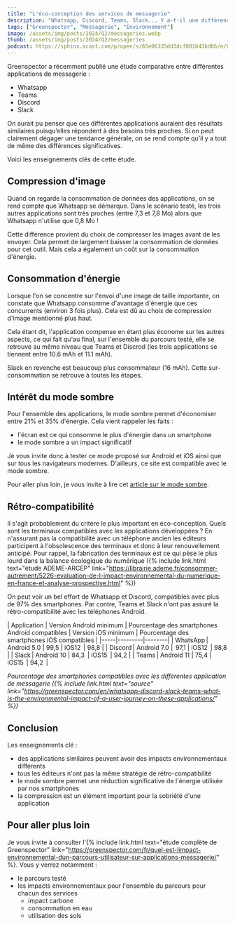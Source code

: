 ```yaml
---
title: "L'éco-conception des services de messagerie"
description: "Whatsapp, Discord, Teams, Slack... Y a-t-il une différence d'impact environnemental ?"
tags: ["Greenspector", "Messagerie", "Environnement"]
image: /assets/img/posts/2024/Q2/messageries.webp
thumb: /assets/img/posts/2024/Q2/messageries
podcast: https://sphinx.acast.com/p/open/s/65e06335dd3dcf001643bd06/e/664478908570c00012b10d09/media.mp3
---
```


Greenspector a récemment publié une étude comparative entre différentes applications de messagerie :
- Whatsapp
- Teams
- Discord 
- Slack

On aurait pu penser que ces différentes applications auraient des résultats similaires puisqu’elles répondent à des besoins très proches. Si on peut clairement dégager une tendance générale, on se rend compte qu’il y a tout de même des différences significatives.

Voici les enseignements clés de cette étude.

## Compression d'image

Quand on regarde la consommation de données des applications, on se rend compte que Whatsapp se démarque. Dans le scénario testé, les trois autres applications sont très proches (entre 7,3 et 7,8 Mo) alors que Whatsapp n'utilise que 0,8 Mo !

Cette différence provient du choix de compresser les images avant de les envoyer. Cela permet de largement baisser la consommation de données pour cet outil. Mais cela a également un coût sur la consommation d'énergie.

## Consommation d'énergie

Lorsque l'on se concentre sur l'envoi d'une image de taille importante, on constate que Whatsapp consomme d'avantage d'énergie que ces concurrents (environ 3 fois plus). Cela est dû au choix de compression d'image mentionné plus haut. 

Cela étant dit, l'application compense en étant plus économe sur les autres aspects, ce qui fait qu'au final, sur l'ensemble du parcours testé, elle se retrouve au même niveau que Teams et Discrod (les trois applications se tiennent entre 10.6 mAh et 11.1 mAh).

Slack en revenche est beaucoup plus consommateur (16 mAh). Cette sur-consommation se retrouve à toutes les étapes.

## Intérêt du mode sombre

Pour l'ensemble des applications, le mode sombre permet d'économiser entre 21% et 35% d'énergie. Cela vient rappeler les faits :
- l'écran est ce qui consomme le plus d'énergie dans un smartphone
- le mode sombre a un impact significatif

Je vous invite donc à tester ce mode proposé sur Android et iOS ainsi que sur tous les navigateurs modernes. D'ailleurs, ce site est compatible avec le mode sombre. 

Pour aller plus loin, je vous invite à lire cet [article sur le mode sombre](/blog/2024/06/18/mode-sombre).

## Rétro-compatibilité

Il s'agit probablement du critère le plus important en éco-conception. Quels sont les terminaux compatibles avec les applications développées ? En n'assurant pas la compatibilité avec un téléphone ancien les éditeurs participent à l'obsolescence des terminaux et donc à leur renouvellement anticipé. Pour rappel, la fabrication des terminaux est ce qui pèse le plus lourd dans la balance écologique du numérique ({% include link.html text="étude ADEME-ARCEP" link="https://librairie.ademe.fr/consommer-autrement/5226-evaluation-de-l-impact-environnemental-du-numerique-en-france-et-analyse-prospective.html" %})

On peut voir un bel effort de Whatsapp et Discord, compatibles avec plus de 97% des smartphones. Par contre, Teams et Slack n'ont pas assuré la rétro-compatibilité avec les téléphones Android.

| Application | Version Android minimum | Pourcentage des smartphones Android compatibles | Version iOS minimum | Pourcentage des smartphones iOS compatibles |
|-----|---------|--------|
| WhatsApp | Android 5.0 | 99,5 | iOS12  | 98,8 |
| Discord | Android 7.0 |  97,1 | iOS12  | 98,8 |
| Slack | Android 10 | 84,3  | iOS15  | 94,2 |
| Teams | Android 11 | 75,4 | iOS15  | 94,2  |

*Pourcentage des smartphones compatibles avec les différentes application de messagerie ({% include link.html text="source" link="https://greenspector.com/en/whatsapp-discord-slack-teams-what-is-the-environmental-impact-of-a-user-journey-on-these-applications/" %})*

## Conclusion

Les enseignements clé :
- des applications similaires peuvent avoir des impacts environnementaux différents
- tous les éditeurs n'ont pas la même stratégie de rétro-compatibilité
- le mode sombre permet une réduction significative de l'énergie utilisée par nos smartphones
- la compression est un élément important pour la sobriété d'une application

## Pour aller plus loin

Je vous invite à consulter l'{% include link.html text="étude complète de Greenspector" link="https://greenspector.com/fr/quel-est-limpact-environnemental-dun-parcours-utilisateur-sur-applications-messagerie/" %}.
Vous y verrez notamment :
- le parcours testé
- les impacts environnementaux pour l'ensemble du parcours pour chacun des services
  - impact carbone
  - consommation en eau
  - utilisation des sols